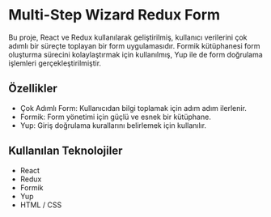 # Multi-Step Wizard Redux Form
Bu proje, React ve Redux kullanılarak geliştirilmiş, kullanıcı verilerini çok adımlı bir süreçte toplayan bir form uygulamasıdır. Formik kütüphanesi form oluşturma sürecini kolaylaştırmak için kullanılmış, Yup ile de form doğrulama işlemleri gerçekleştirilmiştir.
<br>

## Özellikler
- Çok Adımlı Form: Kullanıcıdan bilgi toplamak için adım adım ilerlenir.
- Formik: Form yönetimi için güçlü ve esnek bir kütüphane.
- Yup: Giriş doğrulama kurallarını belirlemek için kullanılır.

## Kullanılan Teknolojiler
- React
- Redux
- Formik
- Yup
- HTML / CSS
